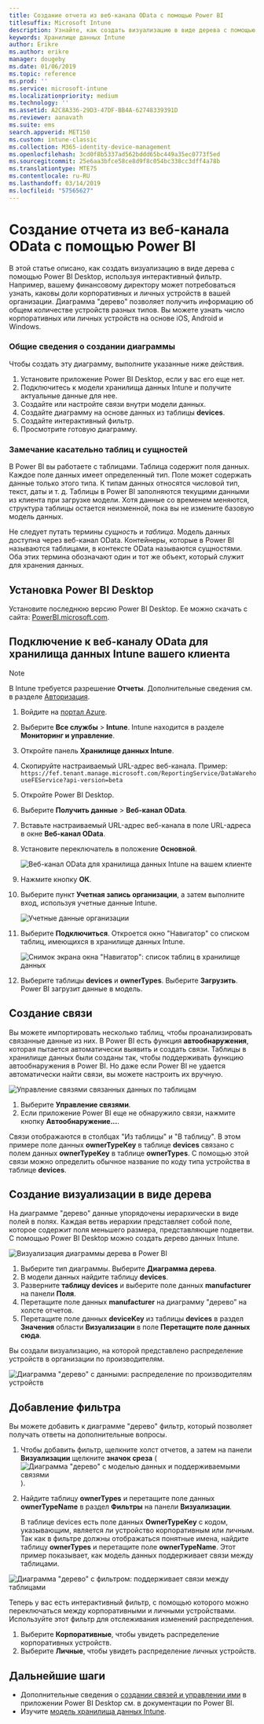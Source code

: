 ```yaml
---
title: Создание отчета из веб-канала OData с помощью Power BI
titlesuffix: Microsoft Intune
description: Узнайте, как создать визуализацию в виде дерева с помощью Power BI Desktop, используя интерактивный фильтр из API хранилища данных Intune.
keywords: Хранилище данных Intune
author: Erikre
ms.author: erikre
manager: dougeby
ms.date: 01/06/2019
ms.topic: reference
ms.prod: ''
ms.service: microsoft-intune
ms.localizationpriority: medium
ms.technology: ''
ms.assetid: A2C8A336-29D3-47DF-BB4A-62748339391D
ms.reviewer: aanavath
ms.suite: ems
search.appverid: MET150
ms.custom: intune-classic
ms.collection: M365-identity-device-management
ms.openlocfilehash: 3cd0f8b5337ad562bddd65bc449a35ec0773f5ed
ms.sourcegitcommit: 25e6aa3bfce58ce8d9f8c054bc338cc3dff4a78b
ms.translationtype: MTE75
ms.contentlocale: ru-RU
ms.lasthandoff: 03/14/2019
ms.locfileid: "57565627"
---
```

# <a name="create-a-report-from-the-odata-feed-with-power-bi"></a>Создание отчета из веб-канала OData с помощью Power BI

В этой статье описано, как создать визуализацию в виде дерева с помощью Power BI Desktop, используя интерактивный фильтр. Например, вашему финансовому директору может потребоваться узнать, каковы доли корпоративных и личных устройств в вашей организации. Диаграмма "дерево" позволяет получить информацию об общем количестве устройств разных типов. Вы можете узнать число корпоративных или личных устройств на основе iOS, Android и Windows.

### <a name="overview-of-creating-the-chart"></a>Общие сведения о создании диаграммы

Чтобы создать эту диаграмму, выполните указанные ниже действия.
1. Установите приложение Power BI Desktop, если у вас его еще нет.
2. Подключитесь к модели хранилища данных Intune и получите актуальные данные для нее.
3. Создайте или настройте связи внутри модели данных.
4. Создайте диаграмму на основе данных из таблицы **devices**.
5. Создайте интерактивный фильтр.
6. Просмотрите готовую диаграмму.

### <a name="a-note-about-tables-and-entities"></a>Замечание касательно таблиц и сущностей

В Power BI вы работаете с таблицами. Таблица содержит поля данных. Каждое поле данных имеет определенный тип. Поле может содержать данные только этого типа. К типам данных относятся числовой тип, текст, даты и т. д. Таблицы в Power BI заполняются текущими данными из клиента при загрузке модели. Хотя данные со временем меняются, структура таблицы остается неизменной, пока вы не измените базовую модель данных.

Не следует путать термины _сущность_ и _таблица_. Модель данных доступна через веб-канал OData. Контейнеры, которые в Power BI называются таблицами, в контексте OData называются сущностями. Оба этих термина обозначают один и тот же объект, который служит для хранения данных.

## <a name="install-power-bi-desktop"></a>Установка Power BI Desktop

Установите последнюю версию Power BI Desktop. Ее можно скачать с сайта: [PowerBI.microsoft.com](https://powerbi.microsoft.com/desktop).

## <a name="connect-to-the-odata-feed-for-the-intune-data-warehouse-for-your-tenant"></a>Подключение к веб-каналу OData для хранилища данных Intune вашего клиента

> [!Note]  
> В Intune требуется разрешение **Отчеты**. Дополнительные сведения см. в разделе [Авторизация](reports-api-url.md).

1. Войдите на [портал Azure](https://portal.azure.com).
2. Выберите **Все службы** > **Intune**. Intune находится в разделе **Мониторинг и управление**.
3. Откройте панель **Хранилище данных Intune**.
4. Скопируйте настраиваемый URL-адрес веб-канала. Пример: `https://fef.tenant.manage.microsoft.com/ReportingService/DataWarehouseFEService?api-version=beta`
5. Откройте Power BI Desktop.
6. Выберите **Получить данные** > **Веб-канал OData**.
7. Вставьте настраиваемый URL-адрес веб-канала в поле URL-адреса в окне **Веб-канал OData**.
8. Установите переключатель в положение **Основной**.

    ![Веб-канал OData для хранилища данных Intune на вашем клиенте](media/reports-create-01-odatafeed.png)

9. Нажмите кнопку **ОК**.
10. Выберите пункт **Учетная запись организации**, а затем выполните вход, используя учетные данные Intune.

    ![Учетные данные организации](media/reports-create-02-org-account.png)

11. Выберите **Подключиться**. Откроется окно "Навигатор" со списком таблиц, имеющихся в хранилище данных Intune.

    ![Снимок экрана окна "Навигатор": список таблиц в хранилище данных](media/reports-create-02-loadentities.png)

12. Выберите таблицы **devices** и **ownerTypes**.  Выберите **Загрузить**. Power BI загрузит данные в модель.

## <a name="create-a-relationship"></a>Создание связи

Вы можете импортировать несколько таблиц, чтобы проанализировать связанные данные из них.  В Power BI есть функция **автообнаружения**, которая пытается автоматически выявить и создать связи. Таблицы в хранилище данных были созданы так, чтобы поддерживать функцию автообнаружения в Power BI. Но даже если Power BI не удается автоматически найти связи, вы можете настроить их вручную.

![Управление связями связанных данных по таблицам](media/reports-create-03-managerelationships.png)

1. Выберите **Управление связями**.
2. Если приложение Power BI еще не обнаружило связи, нажмите кнопку **Автообнаружение...**.

Связи отображаются в столбцах "Из таблицы" и "В таблицу". В этом примере поле данных **ownerTypeKey** в таблице **devices** связано с полем данных **ownerTypeKey** в таблице **ownerTypes**. С помощью этой связи можно определить обычное название по коду типа устройства в таблице **devices**.

## <a name="create-a-treemap-visualization"></a>Создание визуализации в виде дерева

На диаграмме "дерево" данные упорядочены иерархически в виде полей в полях. Каждая ветвь иерархии представляет собой поле, которое содержит поля меньшего размера, представляющие подветви. С помощью Power BI Desktop можно создать дерево данных Intune.

![Визуализация диаграммы дерева в Power BI](media/reports-create-03-treemap.png)

1. Выберите тип диаграммы. Выберите **Диаграмма дерева**.
2. В модели данных найдите таблицу **devices**.
3. Разверните **таблицу devices** и выберите поле данных **manufacturer** на панели **Поля**.
4. Перетащите поле данных **manufacturer** на диаграмму "дерево" на холсте отчетов.
5. Перетащите поле данных **deviceKey** из таблицы **devices** в раздел **Значения** области **Визуализации** в поле **Перетащите поле данных сюда**.  

Вы создали визуализацию, на которой представлено распределение устройств в организации по производителям.

![Диаграмма "дерево" с данными: распределение по производителям устройств](media/reports-create-06-treemapwdata.png)

## <a name="add-a-filter"></a>Добавление фильтра

Вы можете добавить к диаграмме "дерево" фильтр, который позволяет получать ответы на дополнительные вопросы.


1. Чтобы добавить фильтр, щелкните холст отчетов, а затем на панели **Визуализации** щелкните **значок среза** (![Диаграмма "дерево" с моделью данных и поддерживаемыми связями](media/reports-create-slicer.png)).
2. Найдите таблицу **ownerTypes** и перетащите поле данных **ownerTypeName** в раздел **Фильтры** на панели **Визуализации**.  

   В таблице devices есть поле данных **OwnerTypeKey** с кодом, указывающим, является ли устройство корпоративным или личным. Так как в фильтре должны отображаться понятные имена, найдите таблицу **ownerTypes** и перетащите поле **ownerTypeName**. Этот пример показывает, как модель данных поддерживает связи между таблицами.

![Диаграмма "дерево" с фильтром: поддерживает связи между таблицами](media/reports-create-08_ownertype.png)

Теперь у вас есть интерактивный фильтр, с помощью которого можно переключаться между корпоративными и личными устройствами. Используйте этот фильтр для отслеживания изменений распределения.

1. Выберите **Корпоративные**, чтобы увидеть распределение корпоративных устройств.
2. Выберите **Личные**, чтобы увидеть распределение личных устройств.

## <a name="next-steps"></a>Дальнейшие шаги

 - Дополнительные сведения о [создании связей и управлении ими](https://powerbi.microsoft.com/documentation/powerbi-desktop-create-and-manage-relationships/) в приложении Power BI Desktop см. в документации по Power BI.
 - Изучите [модель хранилища данных Intune](https://docs.microsoft.com/intune/reports-ref-data-model).
